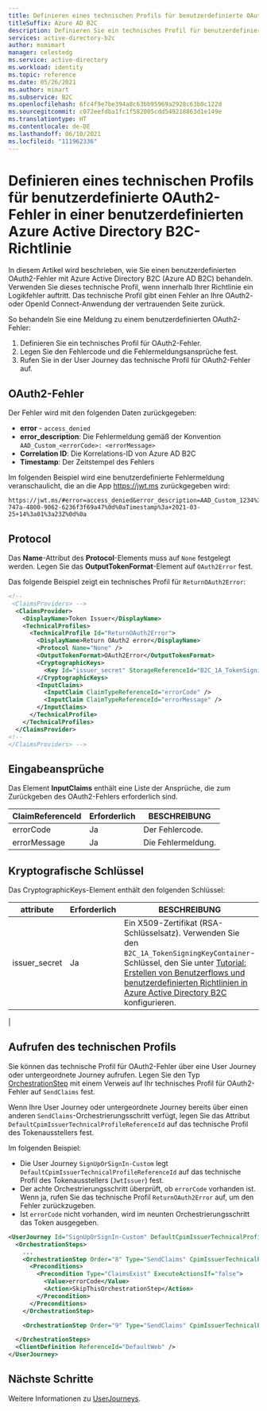 ```yaml
---
title: Definieren eines technischen Profils für benutzerdefinierte OAuth2-Fehler in einer benutzerdefinierten Richtlinie
titleSuffix: Azure AD B2C
description: Definieren Sie ein technisches Profil für benutzerdefinierte OAuth2-Fehler in einer benutzerdefinierten Richtlinie in Azure Active Directory B2C.
services: active-directory-b2c
author: msmimart
manager: celestedg
ms.service: active-directory
ms.workload: identity
ms.topic: reference
ms.date: 05/26/2021
ms.author: mimart
ms.subservice: B2C
ms.openlocfilehash: 6fc4f9e7be394a8c63bb95969a2928c63b0c122d
ms.sourcegitcommit: c072eefdba1fc1f582005cdd549218863d1e149e
ms.translationtype: HT
ms.contentlocale: de-DE
ms.lasthandoff: 06/10/2021
ms.locfileid: "111962336"
---
```

# <a name="define-an-oauth2-custom-error-technical-profile-in-an-azure-active-directory-b2c-custom-policy"></a>Definieren eines technischen Profils für benutzerdefinierte OAuth2-Fehler in einer benutzerdefinierten Azure Active Directory B2C-Richtlinie

In diesem Artikel wird beschrieben, wie Sie einen benutzerdefinierten OAuth2-Fehler mit Azure Active Directory B2C (Azure AD B2C) behandeln. Verwenden Sie dieses technische Profil, wenn innerhalb Ihrer Richtlinie ein Logikfehler auftritt. Das technische Profil gibt einen Fehler an Ihre OAuth2- oder OpenId Connect-Anwendung der vertrauenden Seite zurück.

So behandeln Sie eine Meldung zu einem benutzerdefinierten OAuth2-Fehler:

1. Definieren Sie ein technisches Profil für OAuth2-Fehler.
1. Legen Sie den Fehlercode und die Fehlermeldungsansprüche fest.
1. Rufen Sie in der User Journey das technische Profil für OAuth2-Fehler auf.

## <a name="oauth2-error"></a>OAuth2-Fehler

Der Fehler wird mit den folgenden Daten zurückgegeben:

- **error** - `access_denied`
- **error_description**: Die Fehlermeldung gemäß der Konvention `AAD_Custom_<errorCode>: <errorMessage>`
- **Correlation ID**: Die Korrelations-ID von Azure AD B2C
- **Timestamp**: Der Zeitstempel des Fehlers

Im folgenden Beispiel wird eine benutzerdefinierte Fehlermeldung veranschaulicht, die an die App https://jwt.ms zurückgegeben wird:

```http
https://jwt.ms/#error=access_denied&error_description=AAD_Custom_1234%3a+My+custom+error+message%0d%0aCorrelation+ID%3a+233bf9bd-747a-4800-9062-6236f3f69a47%0d%0aTimestamp%3a+2021-03-25+14%3a01%3a23Z%0d%0a
```
  
## <a name="protocol"></a>Protocol

Das **Name**-Attribut des **Protocol**-Elements muss auf `None` festgelegt werden. Legen Sie das **OutputTokenFormat**-Element auf `OAuth2Error` fest.

Das folgende Beispiel zeigt ein technisches Profil für `ReturnOAuth2Error`:

```xml
<!--
 <ClaimsProviders> -->
  <ClaimsProvider>
    <DisplayName>Token Issuer</DisplayName>
    <TechnicalProfiles>
      <TechnicalProfile Id="ReturnOAuth2Error">
        <DisplayName>Return OAuth2 error</DisplayName>
        <Protocol Name="None" />
        <OutputTokenFormat>OAuth2Error</OutputTokenFormat>
        <CryptographicKeys>
          <Key Id="issuer_secret" StorageReferenceId="B2C_1A_TokenSigningKeyContainer" />
        </CryptographicKeys>
        <InputClaims>
          <InputClaim ClaimTypeReferenceId="errorCode" />
          <InputClaim ClaimTypeReferenceId="errorMessage" />
        </InputClaims>
      </TechnicalProfile>
    </TechnicalProfiles>
  </ClaimsProvider>
<!--
</ClaimsProviders> -->
```

## <a name="input-claims"></a>Eingabeansprüche

Das Element **InputClaims** enthält eine Liste der Ansprüche, die zum Zurückgeben des OAuth2-Fehlers erforderlich sind. 

| ClaimReferenceId | Erforderlich | BESCHREIBUNG |
| --------- | -------- | ----------- |
| errorCode | Ja | Der Fehlercode. | 
| errorMessage | Ja | Die Fehlermeldung. |

## <a name="cryptographic-keys"></a>Kryptografische Schlüssel

Das CryptographicKeys-Element enthält den folgenden Schlüssel:

| attribute | Erforderlich | BESCHREIBUNG |
| --------- | -------- | ----------- |
| issuer_secret | Ja  | Ein X509-Zertifikat (RSA-Schlüsselsatz). Verwenden Sie den `B2C_1A_TokenSigningKeyContainer`-Schlüssel, den Sie unter [Tutorial: Erstellen von Benutzerflows und benutzerdefinierten Richtlinien in Azure Active Directory B2C](./tutorial-create-user-flows.md?pivots=b2c-custom-policy) konfigurieren.|
|

## <a name="invoke-the-technical-profile"></a>Aufrufen des technischen Profils

Sie können das technische Profil für OAuth2-Fehler über eine User Journey oder untergeordnete Journey aufrufen. Legen Sie den Typ [OrchestrationStep](userjourneys.md#orchestrationsteps) mit einem Verweis auf Ihr technisches Profil für OAuth2-Fehler auf `SendClaims` fest.

Wenn Ihre User Journey oder untergeordnete Journey bereits über einen anderen `SendClaims`-Orchestrierungsschritt verfügt, legen Sie das Attribut `DefaultCpimIssuerTechnicalProfileReferenceId` auf das technische Profil des Tokenausstellers fest.

Im folgenden Beispiel:

-  Die User Journey `SignUpOrSignIn-Custom` legt `DefaultCpimIssuerTechnicalProfileReferenceId` auf das technische Profil des Tokenausstellers (`JwtIssuer`) fest. 
- Der achte Orchestrierungsschritt überprüft, ob `errorCode` vorhanden ist. Wenn ja, rufen Sie das technische Profil `ReturnOAuth2Error` auf, um den Fehler zurückzugeben.
- Ist `errorCode` nicht vorhanden, wird im neunten Orchestrierungsschritt das Token ausgegeben.

```xml
<UserJourney Id="SignUpOrSignIn-Custom" DefaultCpimIssuerTechnicalProfileReferenceId="JwtIssuer">
  <OrchestrationSteps>
    ...
    <OrchestrationStep Order="8" Type="SendClaims" CpimIssuerTechnicalProfileReferenceId="ReturnOAuth2Error">
      <Preconditions>
        <Precondition Type="ClaimsExist" ExecuteActionsIf="false">
          <Value>errorCode</Value>
          <Action>SkipThisOrchestrationStep</Action>
        </Precondition>
      </Preconditions>
    </OrchestrationStep>

    <OrchestrationStep Order="9" Type="SendClaims" CpimIssuerTechnicalProfileReferenceId="JwtIssuer" />

  </OrchestrationSteps>
  <ClientDefinition ReferenceId="DefaultWeb" />
</UserJourney>
```

## <a name="next-steps"></a>Nächste Schritte

Weitere Informationen zu [UserJourneys](userjourneys.md).